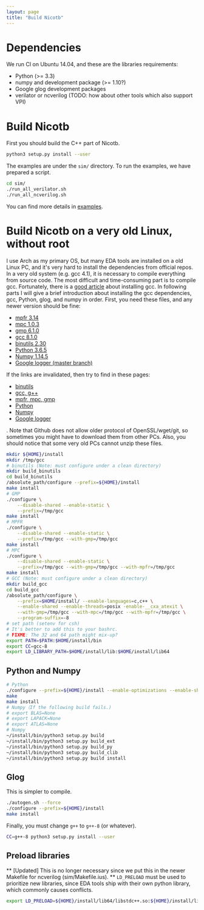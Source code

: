 ```yaml
---
layout: page
title: "Build Nicotb"
---
```

# Dependencies
We run CI on Ubuntu 14.04, and these are the libraries requirements:

* Python (>= 3.3)
* numpy and development package (>= 1.10?)
* Google glog development packages
* verilator or ncverilog (TODO: how about other tools which also support VPI)

# Build Nicotb

First you should build the C++ part of Nicotb.

```bash
python3 setup.py install --user
```

The examples are under the `sim/` directory.
To run the examples, we have prepared a script.

```bash
cd sim/
./run_all_verilator.sh
./run_all_ncverilog.sh
```

You can find more details in [examples](examples.html).

# Build Nicotb on a very old Linux, without root

I use Arch as my primary OS, but many EDA tools are installed on a old Linux PC,
and it\'s very hard to install the dependencies from official repos.
In a very old system (e.g. gcc 4.1),
it is necessary to compile everything from source code.
The most difficult and time-consuming part is to compile gcc.
Fortunately, there is a
[good article](https://stackoverflow.com/questions/9450394/how-to-install-gcc-piece-by-piece-with-gmp-mpfr-mpc-elf-without-shared-libra)
about installing gcc.
In following parts I will give a brief introduction about installing the gcc dependencies, gcc, Python, glog, and numpy in order.
First, you need these files, and any newer version should be fine:

* [mpfr 3.14](ftp://gcc.gnu.org/pub/gcc/infrastructure/mpfr-3.1.4.tar.bz2)
* [mpc 1.0.3](ftp://gcc.gnu.org/pub/gcc/infrastructure/mpc-1.0.3.tar.gz)
* [gmp 6.1.0](ftp://gcc.gnu.org/pub/gcc/infrastructure/gmp-6.1.0.tar.bz2)
* [gcc 8.1.0](https://ftp.gnu.org/gnu/gcc/gcc-8.1.0/gcc-8.1.0.tar.xz)
* [binutils 2.30](https://ftp.gnu.org/gnu/binutils/binutils-2.30.tar.xz)
* [Python 3.6.5](https://www.python.org/ftp/python/3.6.5/Python-3.6.5.tar.xz)
* [Numpy 1.14.5](https://files.pythonhosted.org/packages/d5/6e/f00492653d0fdf6497a181a1c1d46bbea5a2383e7faf4c8ca6d6f3d2581d/numpy-1.14.5.zip)
* [Google logger (master branch)](https://github.com/google/glog/archive/master.zip)

If the links are invalidated, then try to find in these pages:
* [binutils](https://ftp.gnu.org/gnu/binutils/)
* [gcc, g++](https://ftp.gnu.org/gnu/gcc/)
* [mpfr, mpc, gmp](ftp://gcc.gnu.org/pub/gcc/infrastructure/)
* [Python](https://www.python.org/downloads/source/)
* [Numpy](https://pypi.org/project/numpy/#files)
* [Google logger](https://github.com/google/glog)

. Note that Github does not allow older protocol of OpenSSL/wget/git,
so sometimes you might have to download them from other PCs.
Also, you should notice that some very old PCs cannot unzip these files.

```bash
mkdir ${HOME}/install
mkdir /tmp/gcc
# binutils (Note: must configure under a clean directory)
mkdir build_binutils
cd build_binutils
/absolute_path/configure --prefix=${HOME}/install
make install
# GMP
./configure \
	--disable-shared --enable-static \
	--prefix=/tmp/gcc
make install
# MPFR
./configure \
	--disable-shared --enable-static \
	--prefix=/tmp/gcc --with-gmp=/tmp/gcc
make install
# MPC
./configure \
	--disable-shared --enable-static \
	--prefix=/tmp/gcc --with-gmp=/tmp/gcc --with-mpfr=/tmp/gcc
make install
# GCC (Note: must configure under a clean directory)
mkdir build_gcc
cd build_gcc
/absolute_path/configure \
	--prefix=$HOME/install/ --enable-languages=c,c++ \
	--enable-shared --enable-threads=posix -enable-__cxa_atexit \
	--with-gmp=/tmp/gcc --with-mpc=/tmp/gcc --with-mpfr=/tmp/gcc \
	--program-suffix=-8
# set path (setenv for csh)
# It's better to add this to your bashrc.
# FIXME: The 32 and 64 path might mix-up?
export PATH=$PATH:$HOME/install/bin
export CC=gcc-8
export LD_LIBRARY_PATH=$HOME/install/lib:$HOME/install/lib64
```

## Python and Numpy

```bash
# Python
./configure --prefix=${HOME}/install --enable-optimizations --enable-shared
make
make install
# Numpy（If the following build fails.)
# export BLAS=None
# export LAPACK=None
# export ATLAS=None
# Numpy
~/install/bin/python3 setup.py build
~/install/bin/python3 setup.py build_ext
~/install/bin/python3 setup.py build_py
~/install/bin/python3 setup.py build_clib
~/install/bin/python3 setup.py build install
```

## Glog

This is simpler to compile.

```bash
./autogen.sh --force
./configure --prefix=${HOME}/install
make install
```

Finally, you must change `g++` to `g++-8` (or whatever).

```bash
CC=g++-8 python3 setup.py install --user
```

## Preload libraries

** [Updated] This is no longer necessary since we put this in the newer Makefile for ncverilog (sim/Makefile.ius). **
`LD_PRELOAD` must be used to prioritize new libraries, since EDA tools ship with their own python library, which commonly causes conflicts.

```bash
export LD_PRELOAD=${HOME}/install/lib64/libstdc++.so:${HOME}/install/lib/libpython3.6m.so:${HOME}/install/lib/libglog.so
```
